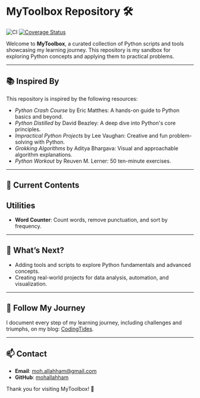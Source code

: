 # MyToolbox Repository 🛠️

![CI](https://github.com/mohallahham/mytoolbox/actions/workflows/ci.yml/badge.svg) [![Coverage Status](https://coveralls.io/repos/github/mohallahham/mytoolbox/badge.svg?branch=main)](https://coveralls.io/github/mohallahham/mytoolbox?branch=main)

Welcome to **MyToolbox**, a curated collection of Python scripts and tools showcasing my learning journey. This repository is my sandbox for exploring Python concepts and applying them to practical problems.

---

## 📚 Inspired By

This repository is inspired by the following resources:

- _Python Crash Course_ by Eric Matthes: A hands-on guide to Python basics and beyond.
- _Python Distilled_ by David Beazley: A deep dive into Python's core principles.
- _Impractical Python Projects_ by Lee Vaughan: Creative and fun problem-solving with Python.
- _Grokking Algorithms_ by Aditya Bhargava: Visual and approachable algorithm explanations.
- _Python Workout_ by Reuven M. Lerner: 50 ten-minute exercises.


---

## 🚧 Current Contents

## Utilities

- **Word Counter**: Count words, remove punctuation, and sort by frequency.

---

## 🚀 What’s Next?

- Adding tools and scripts to explore Python fundamentals and advanced concepts.
- Creating real-world projects for data analysis, automation, and visualization.

---

## 📝 Follow My Journey

I document every step of my learning journey, including challenges and triumphs, on my blog: [CodingTides](https://codingtides.com).

---

## 📫 Contact

- **Email**: [moh.allahham@gmail.com](mailto:moh.allahham@gmail.com)
- **GitHub**: [mohallahham](https://github.com/mohallahham)

Thank you for visiting MyToolbox! 🌟
